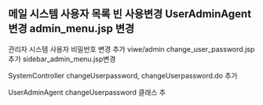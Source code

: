 메일 시스템 사용자 목록 빈 사용변경 
UserAdminAgent 변경
admin_menu.jsp 변경
------------------------------------
관리자 시스템 사용자 비밀번호 변경 추가
viwe/admin 
change_user_password.jsp추가
sidebar_admin_menu.jsp변경

SystemController
changeUserpassword, changeUserpassword.do 추가

UserAdminAgent
changeUserpassword 클래스 추
